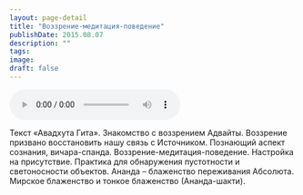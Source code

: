 ```yaml
---
layout: page-detail
title: "Воззрение-медитация-поведение"
publishDate: 2015.08.07
description: ""
tags:
image:
draft: false
---
```


<audio title="2015.08.07 - Воззрение-медитация-поведение.mp3" src="/upload/iblock/7fb/7fb3b3213506133cc8432228fe746db5.mp3" controls=""></audio>

 Текст «Авадхута Гита». Знакомство с воззрением Адвайты. Воззрение призвано восстановить нашу связь с Источником. Познающий аспект сознания, вичара-спанда. Воззрение-медитация-поведение. Настройка на присутствие. Практика для обнаружения пустотности и светоносности объектов. Ананда – блаженство переживания Абсолюта. Мирское блаженство и тонкое блаженство (Ананда-шакти). 

  
